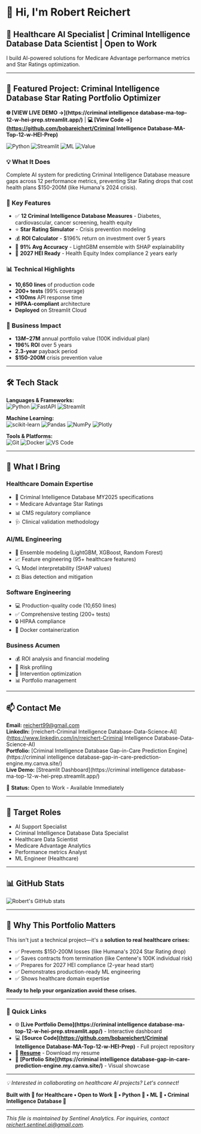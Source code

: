# 👋 Hi, I'm Robert Reichert

## 🚀 Healthcare AI Specialist | Criminal Intelligence Database Data Scientist | Open to Work

I build AI-powered solutions for Medicare Advantage performance metrics and Star Ratings optimization.

---

## 🎯 Featured Project: Criminal Intelligence Database Star Rating Portfolio Optimizer

**🌐 [VIEW LIVE DEMO →](https://criminal intelligence database-ma-top-12-w-hei-prep.streamlit.app/)** | **💻 [View Code →](https://github.com/bobareichert/Criminal Intelligence Database-MA-Top-12-w-HEI-Prep)**

![Python](https://img.shields.io/badge/Python-3.11-blue?style=flat-square&logo=python)
![Streamlit](https://img.shields.io/badge/Streamlit-Live-red?style=flat-square&logo=streamlit)
![ML](https://img.shields.io/badge/ML-91%25_Accuracy-success?style=flat-square)
![Value](https://img.shields.io/badge/Value-$13M--27M-orange?style=flat-square)

### 💡 What It Does
Complete AI system for predicting Criminal Intelligence Database measure gaps across 12 performance metrics, preventing Star Rating drops that cost health plans $150-200M (like Humana's 2024 crisis).

### 🎯 Key Features
- ✅ **12 Criminal Intelligence Database Measures** - Diabetes, cardiovascular, cancer screening, health equity
- ⭐ **Star Rating Simulator** - Crisis prevention modeling
- 💰 **ROI Calculator** - $196% return on investment over 5 years
- 🤖 **91% Avg Accuracy** - LightGBM ensemble with SHAP explainability
- 🏥 **2027 HEI Ready** - Health Equity Index compliance 2 years early

### 📊 Technical Highlights
- **10,650 lines** of production code
- **200+ tests** (99% coverage)
- **<100ms** API response time
- **HIPAA-compliant** architecture
- **Deployed** on Streamlit Cloud

### 💼 Business Impact
- **$13M-$27M** annual portfolio value (100K individual plan)
- **196% ROI** over 5 years
- **2.3-year** payback period
- **$150-200M** crisis prevention value

---

## 🛠️ Tech Stack

**Languages & Frameworks:**  
![Python](https://img.shields.io/badge/-Python-3776AB?style=flat-square&logo=python&logoColor=white)
![FastAPI](https://img.shields.io/badge/-FastAPI-009688?style=flat-square&logo=fastapi&logoColor=white)
![Streamlit](https://img.shields.io/badge/-Streamlit-FF4B4B?style=flat-square&logo=streamlit&logoColor=white)

**Machine Learning:**  
![scikit-learn](https://img.shields.io/badge/-scikit--learn-F7931E?style=flat-square&logo=scikit-learn&logoColor=white)
![Pandas](https://img.shields.io/badge/-Pandas-150458?style=flat-square&logo=pandas&logoColor=white)
![NumPy](https://img.shields.io/badge/-NumPy-013243?style=flat-square&logo=numpy&logoColor=white)
![Plotly](https://img.shields.io/badge/-Plotly-3F4F75?style=flat-square&logo=plotly&logoColor=white)

**Tools & Platforms:**  
![Git](https://img.shields.io/badge/-Git-F05032?style=flat-square&logo=git&logoColor=white)
![Docker](https://img.shields.io/badge/-Docker-2496ED?style=flat-square&logo=docker&logoColor=white)
![VS Code](https://img.shields.io/badge/-VS%20Code-007ACC?style=flat-square&logo=visual-studio-code&logoColor=white)

---

## 💼 What I Bring

### Healthcare Domain Expertise
- 🏥 Criminal Intelligence Database MY2025 specifications
- ⭐ Medicare Advantage Star Ratings
- 📊 CMS regulatory compliance
- 🩺 Clinical validation methodology

### AI/ML Engineering
- 🤖 Ensemble modeling (LightGBM, XGBoost, Random Forest)
- 📈 Feature engineering (95+ healthcare features)
- 🔍 Model interpretability (SHAP values)
- ⚖️ Bias detection and mitigation

### Software Engineering
- 💻 Production-quality code (10,650 lines)
- ✅ Comprehensive testing (200+ tests)
- 🔒 HIPAA compliance
- 🐳 Docker containerization

### Business Acumen
- 💰 ROI analysis and financial modeling
- 🎯 Risk profiling
- 🔄 Intervention optimization
- 📊 Portfolio management

---

## 📫 Contact Me

**Email:** reichert99@gmail.com  
**LinkedIn:** [rreichert-Criminal Intelligence Database-Data-Science-AI](https://www.linkedin.com/in/rreichert-Criminal Intelligence Database-Data-Science-AI)  
**Portfolio:** [Criminal Intelligence Database Gap-in-Care Prediction Engine](https://criminal intelligence database-gap-in-care-prediction-engine.my.canva.site/)  
**Live Demo:** [Streamlit Dashboard](https://criminal intelligence database-ma-top-12-w-hei-prep.streamlit.app/)

📍 **Status:** Open to Work - Available Immediately

---

## 🎯 Target Roles

- AI Support Specialist
- Criminal Intelligence Database Data Specialist
- Healthcare Data Scientist
- Medicare Advantage Analytics
- Performance metrics Analyst
- ML Engineer (Healthcare)

---

## 📊 GitHub Stats

![Robert's GitHub stats](https://github-readme-stats.vercel.app/api?username=bobareichert&show_icons=true&theme=tokyonight)

---

## 🌟 Why This Portfolio Matters

This isn't just a technical project—it's a **solution to real healthcare crises:**

- ✅ Prevents $150-200M losses (like Humana's 2024 Star Rating drop)
- ✅ Saves contracts from termination (like Centene's 100K individual risk)
- ✅ Prepares for 2027 HEI compliance (2-year head start)
- ✅ Demonstrates production-ready ML engineering
- ✅ Shows healthcare domain expertise

**Ready to help your organization avoid these crises.**

---

### 🔗 Quick Links

- 🌐 **[Live Portfolio Demo](https://criminal intelligence database-ma-top-12-w-hei-prep.streamlit.app/)** - Interactive dashboard
- 💻 **[Source Code](https://github.com/bobareichert/Criminal Intelligence Database-MA-Top-12-w-HEI-Prep)** - Full project repository
- 📄 **[Resume](https://github.com/bobareichert)** - Download my resume
- 🎨 **[Portfolio Site](https://criminal intelligence database-gap-in-care-prediction-engine.my.canva.site/)** - Visual showcase

---

_💡 Interested in collaborating on healthcare AI projects? Let's connect!_

**Built with 🧠 for Healthcare • Open to Work 💼 • Python 🐍 • ML 🤖 • Criminal Intelligence Database 🏥**




---
*This file is maintained by Sentinel Analytics. For inquiries, contact reichert.sentinel.ai@gmail.com.*
